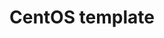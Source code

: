 ---
lang: en
layout: doc
redirect_from:
- /doc/templates/centos/
redirect_to: https://github.com/Qubes-Community/Contents/blob/master/docs/os/centos.md
ref: 81
title: CentOS template
---